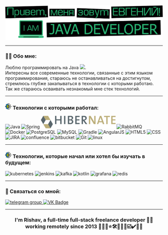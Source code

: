 ![Header](https://github.com/EvgenySaenko/EvgenySaenko/blob/master/assets/header-for-github.png)

---

### :man_technologist: Обо мне:

Люблю программировать на Java <img src="https://media.giphy.com/media/WUlplcMpOCEmTGBtBW/giphy.gif" width="30px">.\
Интересны все современные технологии, связанные с этим языком программирования, стараюсь не останавливаться на достигнутом,
стремлюсь глубже закапываться в технологии с которыми работаю.\
Так же стараюсь осваивать незнакомый мне стек технологий.

---

### <img src="https://github.com/EvgenySaenko/EvgenySaenko/blob/master/assets/tehnology.png" width="20px"> Технологии с которыми работал:

<div>
    <img src="https://cdn.jsdelivr.net/gh/devicons/devicon/icons/java/java-original-wordmark.svg" title="Java" alt="Java" width="50" height="50"/>
    <img src="https://cdn.jsdelivr.net/gh/devicons/devicon/icons/spring/spring-original-wordmark.svg" title="Spring" alt="Spring" width="50" height="50"/>
    <img src="assets/Hibernate_logo.svg" title="Hibernate" alt="Hibernate" height="40"/>
    <img src="https://profilinator.rishav.dev/skills-assets/rabbitmq-icon.svg" title="RabbitMQ" alt="RabbitMQ" width="50" height="50"/>
    <img src="https://cdn.jsdelivr.net/gh/devicons/devicon/icons/docker/docker-original-wordmark.svg" title="Docker" alt="Docker" width="50" height="50"/>
    <img src="https://cdn.jsdelivr.net/gh/devicons/devicon/icons/postgresql/postgresql-original-wordmark.svg" title="PostgreSQL" alt="PostgreSQL" width="50" height="50"/>
    <img src="https://cdn.jsdelivr.net/gh/devicons/devicon/icons/mysql/mysql-original-wordmark.svg" title="MySQL" alt="MySQL" width="50" height="50"/>
    <img src="https://cdn.jsdelivr.net/gh/devicons/devicon/icons/gradle/gradle-plain.svg" title="Gradle" alt="Gradle" width="50" height="50"/>
    <img src="https://cdn.jsdelivr.net/gh/devicons/devicon/icons/angularjs/angularjs-original-wordmark.svg" title="AngularJS" alt="AngularJS" width="50" height="50"/>
    <img src="https://cdn.jsdelivr.net/gh/devicons/devicon/icons/html5/html5-original-wordmark.svg" title="HTML5" alt="HTML5" width="50" height="50"/>
    <img src="https://cdn.jsdelivr.net/gh/devicons/devicon/icons/css3/css3-original-wordmark.svg" title="CSS" alt="CSS" width="50" height="50"/>
    <img src="https://cdn.jsdelivr.net/gh/devicons/devicon/icons/jira/jira-original-wordmark.svg" title="JIRA" alt="JIRA" width="50" height="50"/>
    <img src="https://cdn.jsdelivr.net/gh/devicons/devicon/icons/confluence/confluence-original-wordmark.svg" title="confluence" alt="confluence" width="50" height="50"/>
    <img src="https://cdn.jsdelivr.net/gh/devicons/devicon/icons/bitbucket/bitbucket-original-wordmark.svg" title="bitbucket" alt="bitbucket" width="50" height="50"/>
    <img src="https://cdn.jsdelivr.net/gh/devicons/devicon/icons/git/git-original.svg" title="Git" alt="Git" width="50" height="50"/>
    <img src="https://cdn.jsdelivr.net/gh/devicons/devicon/icons/linux/linux-original.svg" title="linux" alt="linux" width="50" height="50"/>
</div>

---

### <img src="https://github.com/EvgenySaenko/EvgenySaenko/blob/master/assets/tehnology.png" width="20px"> Технологии, которые начал или хотел бы изучать в будущем:

<div>
    <img src="https://cdn.jsdelivr.net/gh/devicons/devicon/icons/kubernetes/kubernetes-plain-wordmark.svg" title="kubernetes" alt="kubernetes" width="50" height="50"/>
    <img src="https://cdn.jsdelivr.net/gh/devicons/devicon/icons/jenkins/jenkins-original.svg" title="jenkins" alt="jenkins" width="50" height="50"/>
    <img src="https://cdn.jsdelivr.net/gh/devicons/devicon/icons/apachekafka/apachekafka-original-wordmark.svg" title="kafka" alt="kafka" width="50" height="50"/>
    <img src="https://cdn.jsdelivr.net/gh/devicons/devicon/icons/kotlin/kotlin-original.svg" title="kotlin" alt="kotlin" width="50" height="50"/>
    <img src="https://cdn.jsdelivr.net/gh/devicons/devicon/icons/grafana/grafana-original-wordmark.svg" title="grafana" alt="grafana" width="50" height="50"/>
    <img src="https://cdn.jsdelivr.net/gh/devicons/devicon/icons/redis/redis-plain-wordmark.svg"  title="redis" alt="redis" width="50" height="50" />
</div>


---

### 🤝 Связаться со мной:

  <div id="badges">
    <a href="https://t.me/Evgeny_Saenko" target="_blank">
      <img src="https://cdn-icons-png.flaticon.com/512/2111/2111646.png" width="40" height="40" alt="telegram group" />
    </a>
    <a href="https://vk.com/id2473541" target="_blank">
      <img src="https://cdn-icons-png.flaticon.com/512/145/145813.png" width="40" height="40" alt="VK Badge"/>
    </a>
  </div>

---

### <div align="center">I'm Rishav, a full-time full-stack freelance developer 👨‍💻 working remotely since 2013 🚀🎯🔥⭐🛠️📅🔝✅☑️✔️💠🚩</div>
